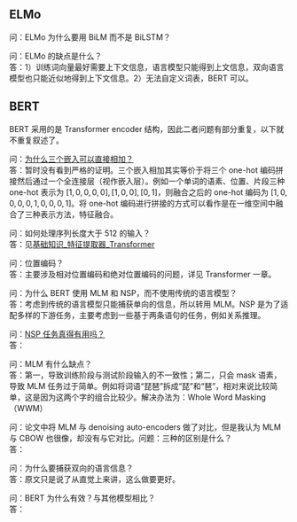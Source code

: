 ## ELMo <!-- {docsify-ignore-all} -->
问：ELMo 为什么要用 BiLM 而不是 BiLSTM？  

问：ELMo 的缺点是什么？  
答：1）训练词向量最好需要上下文信息，语言模型只能得到上文信息，双向语言模型也只能近似地得到上下文信息。2）无法自定义词表，BERT 可以。

## BERT
BERT 采用的是 Transformer encoder 结构，因此二者问题有部分重复，以下就不重复叙述了。

问：[为什么三个嵌入可以直接相加？](https://www.zhihu.com/question/374835153)  
答：暂时没有看到严格的证明。三个嵌入相加其实等价于将三个 one-hot 编码拼接然后通过一个全连接层（视作嵌入层）。例如一个单词的语素、位置、片段三种 one-hot 表示为 $[1, 0, 0, 0, 0], [1, 0, 0], [0, 1]$，则融合之后的 one-hot 编码为 $[1, 0, 0, 0, 0, 1, 0, 0, 0, 1]$。将 one-hot 编码进行拼接的方式可以看作是在一维空间中融合了三种表示方法，特征融合。  

问：如何处理序列长度大于 512 的输入？  
答：见[基础知识_特征提取器_Transformer](基础知识/index#transformer)

问：位置编码？  
答：主要涉及相对位置编码和绝对位置编码的问题，详见 Transformer 一章。

问：为什么 BERT 使用 MLM 和 NSP，而不使用传统的语言模型？  
答：考虑到传统的语言模型只能捕获单向的信息，所以转用 MLM。NSP 是为了适配多样的下游任务，主要考虑到一些基于两条语句的任务，例如关系推理。

问：[NSP 任务真得有用吗？](https://www.zhihu.com/question/331076024)  
答：

问：MLM 有什么缺点？  
答：第一，导致训练阶段与测试阶段输入的不一致性；第二，只会 mask 语素，导致 MLM 任务过于简单。例如将词语“琵琶”拆成“琵”和“琶”，相对来说比较简单，这是因为这两个字的组合比较少。解决办法为：Whole Word Masking（WWM）

问：论文中将 MLM 与 denoising auto-encoders 做了对比，但是我认为 MLM 与 CBOW 也很像，却没有与它对比。问题：三种的区别是什么？  
答：

问：为什么要捕获双向的语言信息？  
答：原文只是说了从直觉上来讲，这么做要更好。

问：BERT 为什么有效？与其他模型相比？  
答：


